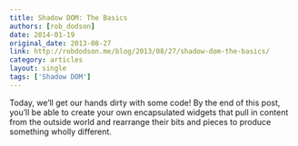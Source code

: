 ```yaml
---
title: Shadow DOM: The Basics
authors: [rob_dodson]
date: 2014-01-19
original_date: 2013-08-27
link: http://robdodson.me/blog/2013/08/27/shadow-dom-the-basics/
category: articles
layout: single
tags: ['Shadow DOM']
---
```


Today, we’ll get our hands dirty with some code! By the end of this post, you’ll
be able to create your own encapsulated widgets that pull in content from the
outside world and rearrange their bits and pieces to produce something wholly
different.

<!-- Excerpt -->
